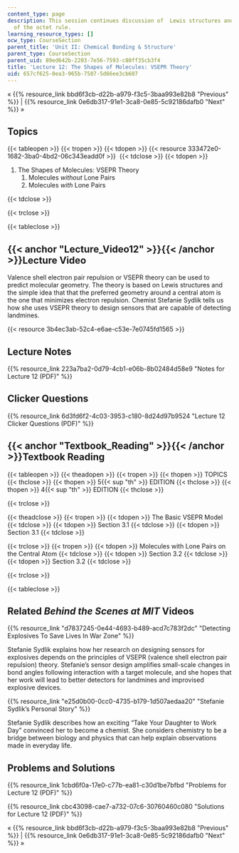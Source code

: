```yaml
---
content_type: page
description: This session continues discussion of  Lewis structures and the breakdown
  of the octet rule.
learning_resource_types: []
ocw_type: CourseSection
parent_title: 'Unit II: Chemical Bonding & Structure'
parent_type: CourseSection
parent_uid: 89ed642b-2203-7e56-7593-c80ff35cb3f4
title: 'Lecture 12: The Shapes of Molecules: VSEPR Theory'
uid: 657cf625-0ea3-965b-7507-5d66ee3cb607
---
```


« {{% resource_link bbd6f3cb-d22b-a979-f3c5-3baa993e82b8 "Previous" %}} | {{% resource_link 0e6db317-91e1-3ca8-0e85-5c92186dafb0 "Next" %}} »

Topics
------

{{< tableopen >}}
{{< tropen >}}
{{< tdopen >}}
{{< resource 333472e0-1682-3ba0-4bd2-06c343eadd0f >}} 
{{< tdclose >}}
{{< tdopen >}}


1.  The Shapes of Molecules: VSEPR Theory
    1.  Molecules _without_ Lone Pairs
    2.  Molecules _with_ Lone Pairs


{{< tdclose >}}

{{< trclose >}}

{{< tableclose >}}

{{< anchor "Lecture_Video12" >}}{{< /anchor >}}Lecture Video
------------------------------------------------------------

Valence shell electron pair repulsion or VSEPR theory can be used to predict molecular geometry. The theory is based on Lewis structures and the simple idea that that the preferred geometry around a central atom is the one that minimizes electron repulsion. Chemist Stefanie Sydlik tells us how she uses VSEPR theory to design sensors that are capable of detecting landmines.

{{< resource 3b4ec3ab-52c4-e6ae-c53e-7e0745fd1565 >}}

Lecture Notes
-------------

{{% resource_link 223a7ba2-0d79-4cb1-e06b-8b02484d58e9 "Notes for Lecture 12 (PDF)" %}}

Clicker Questions
-----------------

{{% resource_link 6d3fd6f2-4c03-3953-c180-8d24d97b9524 "Lecture 12 Clicker Questions (PDF)" %}}

{{< anchor "Textbook_Reading" >}}{{< /anchor >}}Textbook Reading
----------------------------------------------------------------

{{< tableopen >}}
{{< theadopen >}}
{{< tropen >}}
{{< thopen >}}
TOPICS
{{< thclose >}}
{{< thopen >}}
5{{< sup "th" >}} EDITION
{{< thclose >}}
{{< thopen >}}
4{{< sup "th" >}} EDITION
{{< thclose >}}

{{< trclose >}}

{{< theadclose >}}
{{< tropen >}}
{{< tdopen >}}
The Basic VSEPR Model
{{< tdclose >}}
{{< tdopen >}}
Section 3.1
{{< tdclose >}}
{{< tdopen >}}
Section 3.1
{{< tdclose >}}

{{< trclose >}}
{{< tropen >}}
{{< tdopen >}}
Molecules with Lone Pairs on the Central Atom
{{< tdclose >}}
{{< tdopen >}}
Section 3.2
{{< tdclose >}}
{{< tdopen >}}
Section 3.2
{{< tdclose >}}

{{< trclose >}}

{{< tableclose >}}

Related _Behind the Scenes at MIT_ Videos
-----------------------------------------

{{% resource_link "d7837245-0e44-4693-b489-acd7c783f2dc" "Detecting Explosives To Save Lives In War Zone" %}}

Stefanie Sydlik explains how her research on designing sensors for explosives depends on the principles of VSEPR (valence shell electron pair repulsion) theory. Stefanie’s sensor design amplifies small-scale changes in bond angles following interaction with a target molecule, and she hopes that her work will lead to better detectors for landmines and improvised explosive devices.

{{% resource_link "e25d0b00-0cc0-4735-b179-1d507aedaa20" "Stefanie Sydlik’s Personal Story" %}}

Stefanie Sydlik describes how an exciting “Take Your Daughter to Work Day” convinced her to become a chemist. She considers chemistry to be a bridge between biology and physics that can help explain observations made in everyday life.

Problems and Solutions
----------------------

{{% resource_link 1cbd6f0a-17e0-c77b-ea81-c30d1be7bfbd "Problems for Lecture 12 (PDF)" %}}

{{% resource_link cbc43098-cae7-a732-07c6-30760460c080 "Solutions for Lecture 12 (PDF)" %}}

« {{% resource_link bbd6f3cb-d22b-a979-f3c5-3baa993e82b8 "Previous" %}} | {{% resource_link 0e6db317-91e1-3ca8-0e85-5c92186dafb0 "Next" %}} »